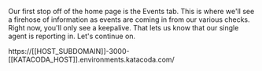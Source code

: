 Our first stop off of the home page is the Events tab. This is where we'll see a firehose of information as events are coming in from our various checks. Right now, you'll only see a keepalive. That lets us know that our single agent is reporting in. Let's continue on.

https://[[HOST_SUBDOMAIN]]-3000-[[KATACODA_HOST]].environments.katacoda.com/
